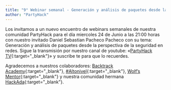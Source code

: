 ```yaml
---
title: "9° Webinar semanal - Generación y análisis de paquetes desde la perspectiva de la seguridad en redes"
author: "PartyHack"
---
```



Los invitamos a un nuevo encuentro de webinars semanales de nuestra comunidad PartyHack para el día miercoles 24 de Junio a las 21:00 horas con nuestro invitado Daniel Sebastian Pacheco Pacheco con su tema: Generación y análisis de paquetes desde la perspectiva de la seguridad en redes. Sigue la transmisión por nuestro canal de youtube: «[PartyHack TV](https://www.youtube.com/channel/UCHLBYZ7Sv3jFCiBN3AgMUSA?sub_confirmation=1){:target="_blank"}» y suscribe te para que lo recuerdes.

Agradecemos a nuestros colaboradores: [Backtrack Academy](https://www.linkedin.com/company/10327440/){:target="_blank"}, [#Altonivel](https://www.linkedin.com/feed/hashtag/?keywords=altonivel&highlightedUpdateUrns=urn%3Ali%3Aactivity%3A6675797473685987328){:target="_blank"}, [Wolf’s Mentor](https://www.linkedin.com/company/40707278/){:target="_blank"} y nuestra comunidad hermana [HackAda](https://www.linkedin.com/company/67285985/){:target="_blank"}.
